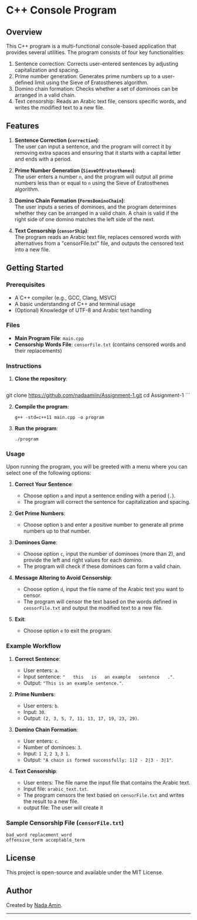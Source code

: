 # C++ Console Program
	
## Overview
This C++ program is a multi-functional console-based application that provides several utilities. The program consists of four key functionalities:
1. Sentence correction: Corrects user-entered sentences by adjusting capitalization and spacing.
2. Prime number generation: Generates prime numbers up to a user-defined limit using the Sieve of Eratosthenes algorithm.
3. Domino chain formation: Checks whether a set of dominoes can be arranged in a valid chain.
4. Text censorship: Reads an Arabic text file, censors specific words, and writes the modified text to a new file.

## Features
1. **Sentence Correction (`correction`)**:  
   The user can input a sentence, and the program will correct it by removing extra spaces and ensuring that it starts with a capital letter and ends with a period.

2. **Prime Number Generation (`SieveOfEratosthenes`)**:  
   The user enters a number `n`, and the program will output all prime numbers less than or equal to `n` using the Sieve of Eratosthenes algorithm.

3. **Domino Chain Formation (`FormsDominoChain`)**:  
   The user inputs a series of dominoes, and the program determines whether they can be arranged in a valid chain. A chain is valid if the right side of one domino matches the left side of the next.

4. **Text Censorship (`censorShip`)**:  
   The program reads an Arabic text file, replaces censored words with alternatives from a "censorFile.txt" file, and outputs the censored text into a new file.



## Getting Started
### Prerequisites
- A C++ compiler (e.g., GCC, Clang, MSVC)
- A basic understanding of C++ and terminal usage
- (Optional) Knowledge of UTF-8 and Arabic text handling

### Files
- **Main Program File**: `main.cpp`
- **Censorship Words File**: `censorFile.txt` (contains censored words and their replacements)

### Instructions
1. **Clone the repository**:
   ```
git clone https://github.com/nadaamiin/Assignment-1.git
cd Assignment-1   ```

2. **Compile the program**:
   ```
   g++ -std=c++11 main.cpp -o program
   ```

3. **Run the program**:
   ```
   ./program
   ```

### Usage
Upon running the program, you will be greeted with a menu where you can select one of the following options:

1. **Correct Your Sentence**:
   - Choose option `a` and input a sentence ending with a period (`.`).
   - The program will correct the sentence for capitalization and spacing.
   
2. **Get Prime Numbers**:
   - Choose option `b` and enter a positive number to generate all prime numbers up to that number.

3. **Dominoes Game**:
   - Choose option `c`, input the number of dominoes (more than 2), and provide the left and right values for each domino.
   - The program will check if these dominoes can form a valid chain.

4. **Message Altering to Avoid Censorship**:
   - Choose option `d`, input the file name of the Arabic text you want to censor.
   - The program will censor the text based on the words defined in `censorFile.txt` and output the modified text to a new file.

5. **Exit**:
   - Choose option `e` to exit the program.

### Example Workflow

1. **Correct Sentence**:
   - User enters: `a`.
   - Input sentence: `"   this   is   an example   sentence   ."`.
   - Output: `"This is an example sentence."`.

2. **Prime Numbers**:
   - User enters: `b`.
   - Input: `30`.
   - Output: `(2, 3, 5, 7, 11, 13, 17, 19, 23, 29)`.

3. **Domino Chain Formation**:
   - User enters: `c`.
   - Number of dominoes: `3`.
   - Input: `1 2`, `2 3`, `3 1`.
   - Output: `"A chain is formed successfully: 1|2 - 2|3 - 3|1"`.

4. **Text Censorship**:
   - User enters: The file name the input file that contains the Arabic text.
   - Input file: `arabic_text.txt`.
   - The program censors the text based on `censorFile.txt` and writes the result to a new file.
   -  output file: The user will create it

### Sample Censorship File (`censorFile.txt`)
```plaintext
bad_word replacement_word
offensive_term acceptable_term
```

## License
This project is open-source and available under the MIT License.

## Author
Created by [Nada Amin]( https://github.com/nadaamiin ).

---
